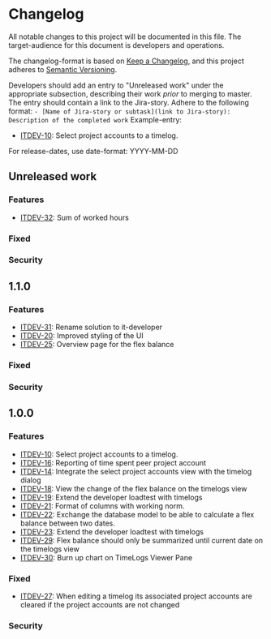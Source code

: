 # Changelog

All notable changes to this project will be documented in this file. The target-audience for this document is developers and operations. 

The changelog-format is based on [Keep a Changelog](https://keepachangelog.com/en/1.0.0/), and this project adheres to [Semantic Versioning](https://semver.org/spec/v2.0.0.html).

Developers should add an entry to "Unreleased work" under the appropriate subsection, describing their work _prior_ to merging to master. The entry should contain a link to the Jira-story. 
Adhere to the following format:
 `- [Name of Jira-story or subtask](link to Jira-story): Description of the completed work`
Example-entry:

- [ITDEV-10](https://sunepoulsen.atlassian.net/browse/ITDEV-10): Select project accounts to a timelog.

For release-dates, use date-format: YYYY-MM-DD

## Unreleased work

### Features

- [ITDEV-32](https://sunepoulsen.atlassian.net/browse/ITDEV-32): Sum of worked hours

### Fixed

### Security

## 1.1.0

### Features

- [ITDEV-31](https://sunepoulsen.atlassian.net/browse/ITDEV-31): Rename solution to it-developer
- [ITDEV-20](https://sunepoulsen.atlassian.net/browse/ITDEV-20): Improved styling of the UI
- [ITDEV-25](https://sunepoulsen.atlassian.net/browse/ITDEV-25): Overview page for the flex balance

### Fixed

### Security

## 1.0.0

### Features

- [ITDEV-10](https://sunepoulsen.atlassian.net/browse/ITDEV-10): Select project accounts to a timelog.
- [ITDEV-16](https://sunepoulsen.atlassian.net/browse/ITDEV-16): Reporting of time spent peer project account
- [ITDEV-14](https://sunepoulsen.atlassian.net/browse/ITDEV-14): Integrate the select project accounts view with the timelog dialog
- [ITDEV-18](https://sunepoulsen.atlassian.net/browse/ITDEV-18): View the change of the flex balance on the timelogs view
- [ITDEV-19](https://sunepoulsen.atlassian.net/browse/ITDEV-19): Extend the developer loadtest with timelogs
- [ITDEV-21](https://sunepoulsen.atlassian.net/browse/ITDEV-21): Format of columns with working norm.
- [ITDEV-22](https://sunepoulsen.atlassian.net/browse/ITDEV-22): Exchange the database model to be able to calculate a flex balance between two dates.
- [ITDEV-23](https://sunepoulsen.atlassian.net/browse/ITDEV-23): Extend the developer loadtest with timelogs
- [ITDEV-29](https://sunepoulsen.atlassian.net/browse/ITDEV-29): Flex balance should only be summarized until current date on the timelogs view
- [ITDEV-30](https://sunepoulsen.atlassian.net/browse/ITDEV-30): Burn up chart on TimeLogs Viewer Pane

### Fixed

- [ITDEV-27](https://sunepoulsen.atlassian.net/browse/ITDEV-27): When editing a timelog its associated project accounts are cleared if the project accounts are not changed

### Security
